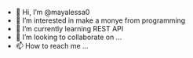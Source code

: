 - 👋 Hi, I’m @mayalessa0
- 👀 I’m interested in make a monye from programming
- 🌱 I’m currently learning REST API
- 💞️ I’m looking to collaborate on ...
- 📫 How to reach me ...

<!---
mayalessa0/mayalessa0 is a ✨ special ✨ repository because its `README.md` (this file) appears on your GitHub profile.
You can click the Preview link to take a look at your changes.
--->
